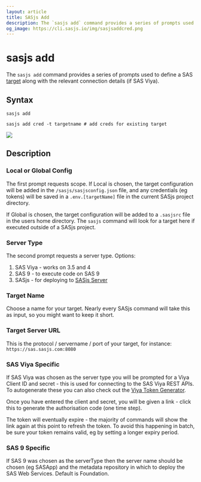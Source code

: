 ```yaml
---
layout: article
title: SASjs Add
description: The `sasjs add` command provides a series of prompts used to define a SAS target
og_image: https://cli.sasjs.io/img/sasjsaddcred.png
---
```



# sasjs add

The `sasjs add` command provides a series of prompts used to define a SAS [target](https://sasjs.io/glossary#target) along with the relevant connection details (if SAS Viya).

<script id="asciicast-8CZROaVsvobDCumlqgxrhHkE3" src="https://asciinema.org/a/8CZROaVsvobDCumlqgxrhHkE3.js" async></script>


## Syntax

```
sasjs add

sasjs add cred -t targetname # add creds for existing target
```
![](https://cli.sasjs.io/img/sasjsaddcred.png)
## Description

### Local or Global Config

The first prompt requests scope. If Local is chosen, the target configuration will be added in the `/sasjs/sasjsconfig.json` file, and any credentials (eg tokens) will be saved in a `.env.[targetName]` file in the current SASjs project directory.

If Global is chosen, the target configuration will be added to a `.sasjsrc` file in the users home directory. The `sasjs` command will look for a target here if executed outside of a SASjs project.

### Server Type

The second prompt requests a server type. Options:

1. SAS Viya - works on 3.5 and 4
2. SAS 9 - to execute code on SAS 9
3. SASjs - for deploying to [SASjs Server](https://github.com/sasjs/server)

### Target Name

Choose a name for your target. Nearly every SASjs command will take this as input, so you might want to keep it short.

### Target Server URL

This is the protocol / servername / port of your target, for instance: `https://sas.sasjs.com:8080`

### SAS Viya Specific

If SAS Viya was chosen as the server type you will be prompted for a Viya Client ID and secret - this is used for connecting to the SAS Viya REST APIs. To autogenerate these you can also check out the [Viya Token Generator](https://sasjs.io/videos/#deploying-and-using-the-viya-token-generator).

Once you have entered the client and secret, you will be given a link - click this to generate the authorisation code (one time step).

The token will eventually expire - the majority of commands will show the link again at this point to refresh the token. To avoid this happening in batch, be sure your token remains valid, eg by setting a longer expiry period.

<script id="asciicast-361849" src="https://asciinema.org/a/361849.js" async></script>

### SAS 9 Specific

If SAS 9 was chosen as the serverType then the server name should be chosen (eg SASApp) and the metadata repository in which to deploy the SAS Web Services. Default is Foundation.

<script id="asciicast-361844" src="https://asciinema.org/a/361844.js" async></script>

